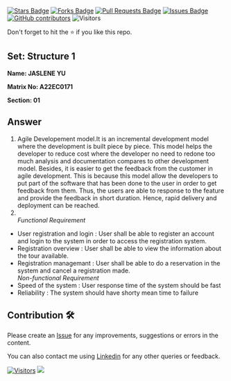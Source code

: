 <a href="https://github.com/drshahizan/learn-php/stargazers"><img src="https://img.shields.io/github/stars/drshahizan/learn-php" alt="Stars Badge"/></a>
<a href="https://github.com/drshahizan/learn-php/network/members"><img src="https://img.shields.io/github/forks/drshahizan/learn-php" alt="Forks Badge"/></a>
<a href="https://github.com/drshahizan/learn-php/pulls"><img src="https://img.shields.io/github/issues-pr/drshahizan/learn-php" alt="Pull Requests Badge"/></a>
<a href="https://github.com/drshahizan/learn-php/issues"><img src="https://img.shields.io/github/issues/drshahizan/learn-php" alt="Issues Badge"/></a>
<a href="https://github.com/drshahizan/learn-php/graphs/contributors"><img alt="GitHub contributors" src="https://img.shields.io/github/contributors/drshahizan/learn-php?color=2b9348"></a>
![Visitors](https://api.visitorbadge.io/api/visitors?path=https%3A%2F%2Fgithub.com%2Fdrshahizan%2Fsoftware-engineering&labelColor=%23d9e3f0&countColor=%23697689&style=flat)

Don't forget to hit the :star: if you like this repo.

## Set: Structure 1

**Name: JASLENE YU**

**Matrix No: A22EC0171**

**Section: 01**

## Answer
1. Agile Developement model.It is an incremental development model where the development is built piece by piece. This model helps the developer to reduce cost where the developer no need to redone too much analysis and documentation compares to other development model. Besides, it is easier to get the feedback from the customer in agile development. This is because this model allow the developers to put part of the software that has been done to the user in order to get feedback from them. Thus, the users are able to response to the feature and provide the feedback in short duration. Hence, rapid delivery and deployment can be reached.
2.  <br> *Functional Requirement*
   - User registration and login :
     User shall be able to register an account and login to the system in order to access the registration system.
   - Registration overview :
     User shall be able to view the information about the tour available.
   - Registration managemant :
     User shall be able to do a reservation in the system and cancel a registration made. <br>
     *Non-functional Requirement*
   - Speed of the system :
     User response time of the system should be fast
   - Reliability :
     The system should have shorty mean time to failure
    
  


## Contribution 🛠️
Please create an [Issue](https://github.com/drshahizan/learn-php/issues) for any improvements, suggestions or errors in the content.

You can also contact me using [Linkedin](https://www.linkedin.com/in/drshahizan/) for any other queries or feedback.

[![Visitors](https://api.visitorbadge.io/api/visitors?path=https%3A%2F%2Fgithub.com%2Fdrshahizan&labelColor=%23697689&countColor=%23555555&style=plastic)](https://visitorbadge.io/status?path=https%3A%2F%2Fgithub.com%2Fdrshahizan)
![](https://hit.yhype.me/github/profile?user_id=81284918)


